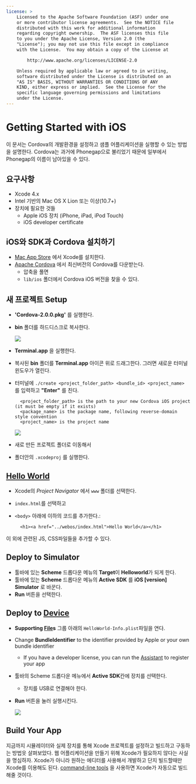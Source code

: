 ```yaml
---
license: >
    Licensed to the Apache Software Foundation (ASF) under one
    or more contributor license agreements.  See the NOTICE file
    distributed with this work for additional information
    regarding copyright ownership.  The ASF licenses this file
    to you under the Apache License, Version 2.0 (the
    "License"); you may not use this file except in compliance
    with the License.  You may obtain a copy of the License at

        http://www.apache.org/licenses/LICENSE-2.0

    Unless required by applicable law or agreed to in writing,
    software distributed under the License is distributed on an
    "AS IS" BASIS, WITHOUT WARRANTIES OR CONDITIONS OF ANY
    KIND, either express or implied.  See the License for the
    specific language governing permissions and limitations
    under the License.
---
```


Getting Started with iOS
========================

이 문서는 Cordova의 개발환경을 설정하고 샘플 어플리케이션을 실행할 수 있는 방법을 설명한다. Cordova는 과거에 Phonegap으로 불리었기 때문에 일부에서 Phonegap의 이름이 남아있을 수 있다. 

요구사항
------------
- Xcode 4.x
- Intel 기반의 Mac OS X Lion 또는 이상(10.7+)
- 장치에 필요한 것들
    - Apple iOS 장치 (iPhone, iPad, iPod Touch)
    - iOS developer certificate

iOS와 SDK과 Cordova 설치하기 
----------------------------------

- [Mac App Store](http://itunes.apple.com/us/app/xcode/id497799835?mt=12) 에서 Xcode를 설치한다.
- [Apache Cordova](http://phonegap.com/download) 에서 최신버전의 Cordova를 다운받는다.
    - 압축을 풀면
    - `lib/ios` 폴더에서 Cordova iOS 버전을 찾을 수 있다.

새 프로젝트 Setup
-----------------
- **'Cordova-2.0.0.pkg'** 를 실행한다.
- **bin** 폴더를 하드디스크로 복사한다. 

    ![](img/guide/getting-started/ios/bin_folder.png)

- **Terminal.app** 을 실행한다.
- 복사된 **bin** 폴더를 **Terminal.app** 아이콘 위로 드래그한다. 그러면 새로운 터미널 윈도우가 열린다.
- 터미널에 `./create <project_folder_path> <bundle_id> <project_name>` 를 입력하고 **"Enter"** 를 친다.

        <project_folder_path> is the path to your new Cordova iOS project (it must be empty if it exists)
        <package_name> is the package name, following reverse-domain style convention
        <project_name> is the project name
        
    ![](img/guide/getting-started/ios/bin_create_project.png)  


- 새로 만든 프로젝트 폴더로 이동해서 
- 폴더안의 `.xcodeproj` 를 실행한다.

<a href="../webos/index.html">Hello World</a>
-----------

- Xcode의 _Project Navigator_ 에서 `www` 폴더를 선택한다.
- `index.html`를 선택하고
- `<body>` 아래에 이하의 코드를 추가한다.:

        <h1><a href="../webos/index.html">Hello World</a></h1>

이 외에 관련된 JS, CSS파일들을 추가할 수 있다. 
    
Deploy to Simulator
-------------------

- 툴바에 있는 **Scheme** 드롭다운 메뉴의 **Target**이 **Helloworld**가 되게 한다.
- 툴바에 있는 **Scheme** 드롭다운 메뉴의 **Active SDK** 를  **iOS [version] Simulator** 로 바꾼다.
-  **Run** 버튼을 선택한다.

Deploy to <a href="../../../cordova/device/device.html">Device</a>
----------------

- **Supporting <a href="../../../cordova/file/fileobj/fileobj.html">File</a>s** 그룹 아래의 `HelloWorld-Info.plist`파일을 연다.
- Change **BundleIdentifier** to the identifier provided by Apple or your own bundle identifier
    - If you have a developer license, you can run the [Assistant](http://developer.apple.com/iphone/manage/overview/index.action) to register your app
- 툴바의 Scheme 드롭다운 메뉴에서 **Active SDK**칸에 장치를 선택한다. 
    - 장치를 USB로 연결해야 한다.
- **Run** 버튼을 눌러 실행시킨다.

    ![](img/guide/getting-started/ios/HelloWorldiPhone4.png)

Build Your App
--------------

지금까지 시뮬레이터와 실제 장치를 통해 Xcode 프로젝트를 설정하고 빌드하고 구동하는 방법읏 살펴보았다. 웹 어플리케이션을 만들기 위해 Xcode가 필요하지 않다는 사실을 명심하자. Xcode가 아니라 원하는 에디터를 사용해서 개발하고 단지 빌드할때만 Xcode를 이용해도 된다. [command-line tools](guide_command-line_index.md.html#Command-Line%20Usage) 을 사용하면 Xcode가 자동으로 빌드해줄 것이다.

